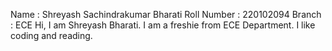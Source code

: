 Name : Shreyash Sachindrakumar Bharati
Roll Number : 220102094
Branch : ECE
    Hi, I am Shreyash Bharati. I am a freshie from ECE Department. I like coding and reading.
